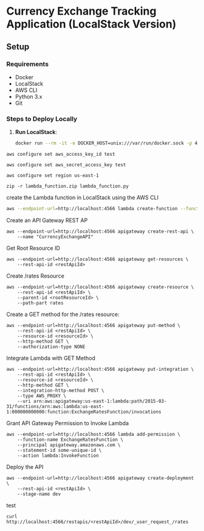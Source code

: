 # Currency Exchange Tracking Application (LocalStack Version)

## Setup

### Requirements
- Docker
- LocalStack
- AWS CLI
- Python 3.x
- Git

### Steps to Deploy Locally

1. **Run LocalStack**:

   ```bash
   docker run --rm -it -e DOCKER_HOST=unix:///var/run/docker.sock -p 4566:4566 -p 4510-4559:4510-4559 localstack/localstack
```bach
aws configure set aws_access_key_id test
```
```
aws configure set aws_secret_access_key test
```
```
aws configure set region us-east-1
```
```
zip -r lambda_function.zip lambda_function.py
```
create the Lambda function in LocalStack using the AWS CLI
```bash
aws --endpoint-url=http://localhost:4566 lambda create-function --function-name ExchangeRatesFunction --runtime python3.12 --role arn:aws:iam::000000000000:role/lambda-role --handler lambda_function.lambda_handler --zip-file fileb://lambda_function.zip
```
Create an API Gateway REST AP
```
aws --endpoint-url=http://localhost:4566 apigateway create-rest-api \
    --name "CurrencyExchangeAPI"
```
Get Root Resource ID
```
aws --endpoint-url=http://localhost:4566 apigateway get-resources \
    --rest-api-id <restApiId>
```
Create /rates Resource
```
aws --endpoint-url=http://localhost:4566 apigateway create-resource \
    --rest-api-id <restApiId> \
    --parent-id <rootResourceId> \
    --path-part rates

```
Create a GET method for the /rates resource:
```
aws --endpoint-url=http://localhost:4566 apigateway put-method \
    --rest-api-id <restApiId> \
    --resource-id <resourceId> \
    --http-method GET \
    --authorization-type NONE
```
Integrate Lambda with GET Method
```
aws --endpoint-url=http://localhost:4566 apigateway put-integration \
    --rest-api-id <restApiId> \
    --resource-id <resourceId> \
    --http-method GET \
    --integration-http-method POST \
    --type AWS_PROXY \
    --uri arn:aws:apigateway:us-east-1:lambda:path/2015-03-31/functions/arn:aws:lambda:us-east-1:000000000000:function:ExchangeRatesFunction/invocations
```
Grant API Gateway Permission to Invoke Lambda
```
aws --endpoint-url=http://localhost:4566 lambda add-permission \
    --function-name ExchangeRatesFunction \
    --principal apigateway.amazonaws.com \
    --statement-id some-unique-id \
    --action lambda:InvokeFunction
```
Deploy the API
```
aws --endpoint-url=http://localhost:4566 apigateway create-deployment \
    --rest-api-id <restApiId> \
    --stage-name dev
```
test
```
curl http://localhost:4566/restapis/<restApiId>/dev/_user_request_/rates


